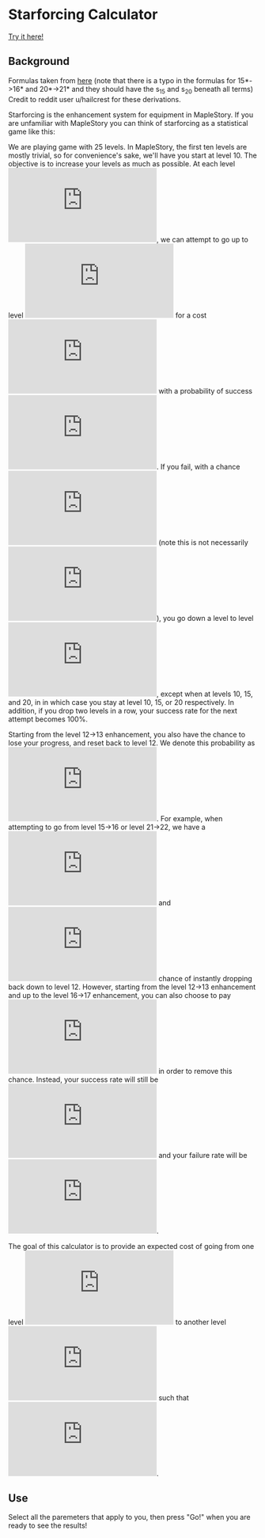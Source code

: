 # Starforcing Calculator

[Try it here!](https://starforce.appspot.com/)

## Background

Formulas taken from [here](https://amph.shinyapps.io/starforce/_w_0d9691a6/starforce.pdf) (note that there is a typo in the formulas for 15*->16* and 20*->21* and they should have the s<sub>15</sub> and s<sub>20</sub> beneath all terms) Credit to reddit user u/hailcrest for these derivations.

Starforcing is the enhancement system for equipment in MapleStory. If you are unfamiliar with MapleStory you can think of starforcing as a
statistical game like this:

We are playing game with 25 levels. In MapleStory, the first ten levels are mostly trivial, so for convenience's sake, we'll have you start at level 10.
The objective is to increase your levels as much as possible. At each level ![equation](https://latex.codecogs.com/gif.latex?i), we can attempt to go up to level
![equation](https://latex.codecogs.com/gif.latex?i&plus;1) for a cost ![equation](https://latex.codecogs.com/gif.latex?c_i) with a probability of success ![equation](https://latex.codecogs.com/gif.latex?s_i).
 If you fail, with a chance ![equation](https://latex.codecogs.com/gif.latex?f_i) (note this is not necessarily ![equation](https://latex.codecogs.com/gif.latex?1-s_i)), you go down a level to level ![equation](https://latex.codecogs.com/gif.latex?i-1), except when at levels 10, 15, and 20, in in which case you stay at level 10, 15, or 20 respectively. In addition, if you drop two levels in a row, your success rate for the next attempt becomes 100%.

Starting from the level 12->13 enhancement, you also have the chance to lose your progress, and reset back to level 12. We denote this probability as ![equation](https://latex.codecogs.com/gif.latex?d_i). For example, when attempting to go from level 15->16 or level 21->22, we have a ![equation](https://latex.codecogs.com/gif.latex?d_%7B15%7D) and ![equation](https://latex.codecogs.com/gif.latex?d_%7B21%7D) chance of instantly dropping back down to level 12. However, starting from the level 12->13 enhancement and up to the level 16->17 enhancement, you can also choose to
pay ![equation](https://latex.codecogs.com/gif.latex?2c_i) in order to remove this chance. Instead, your success rate will still be ![equation](https://latex.codecogs.com/gif.latex?s_i) and your failure rate will be ![equation](https://latex.codecogs.com/gif.latex?1-s_i).

The goal of this calculator is to provide an expected cost of going from one level ![equation](https://latex.codecogs.com/gif.latex?a) to another level ![equation](https://latex.codecogs.com/gif.latex?b) such that ![equation](https://latex.codecogs.com/gif.latex?b%3Ea).

## Use

Select all the paremeters that apply to you, then press "Go!" when you are ready to see the results!


